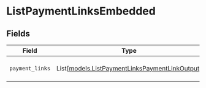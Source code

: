# ListPaymentLinksEmbedded


## Fields

| Field                                                                                            | Type                                                                                             | Required                                                                                         | Description                                                                                      |
| ------------------------------------------------------------------------------------------------ | ------------------------------------------------------------------------------------------------ | ------------------------------------------------------------------------------------------------ | ------------------------------------------------------------------------------------------------ |
| `payment_links`                                                                                  | List[[models.ListPaymentLinksPaymentLinkOutput](../models/listpaymentlinkspaymentlinkoutput.md)] | :heavy_minus_sign:                                                                               | An array of payment link objects.                                                                |